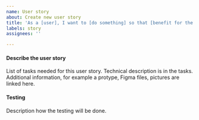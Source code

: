 ```yaml
---
name: User story
about: Create new user story
title: 'As a [user], I want to [do something] so that [benefit for the user]'
labels: story
assignees: ''

---
```


#### Describe the user story
<!-- A description of the user story. -->
List of tasks needed for this user story. Technical description is in the tasks. Additional information, for example a protype, Figma files, pictures are linked here. 


#### Testing 
Description how the testing will be done.  
